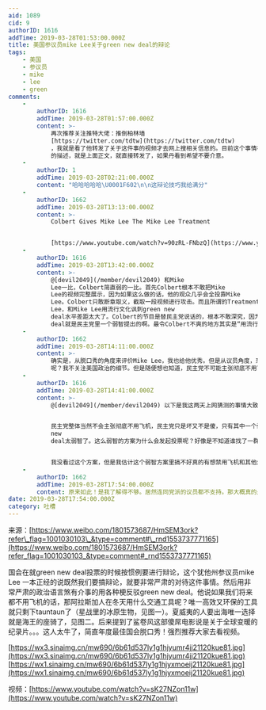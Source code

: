 ```yaml
---
aid: 1089
cid: 9
authorID: 1616
addTime: 2019-03-28T01:53:00.000Z
title: 美国参议员mike Lee关于green new deal的辩论
tags:
    - 美国
    - 参议员
    - mike
    - lee
    - green
comments:
    -
        authorID: 1616
        addTime: 2019-03-28T01:57:00.000Z
        content: >-
            再次推荐关注推特大佬：推倒柏林墙
            [https://twitter.com/tdtw](https://twitter.com/tdtw)
            ，我就是看了他转发了关于这件事的视频才去网上搜相关信息的。目前这个事情在中文互联网报道较少，然后我因为懒得自己编写中文介绍，就直接从微博上搜索了一位用户@Claire-丹
            的描述，就是上面正文，就直接转发了，如果丹看到希望不要介意。
    -
        authorID: 1
        addTime: 2019-03-28T02:21:00.000Z
        content: "哈哈哈哈哈\U0001F602\n\n这辩论技巧我给满分"
    -
        authorID: 1662
        addTime: 2019-03-28T13:13:00.000Z
        content: >-
            Colbert Gives Mike Lee The Mike Lee Treatment


            [https://www.youtube.com/watch?v=90zRL-FNbzQ](https://www.youtube.com/watch?v=90zRL-FNbzQ)
    -
        authorID: 1616
        addTime: 2019-03-28T13:42:00.000Z
        content: >-
            @[devil2049](/member/devil2049) 和Mike
            Lee一比，Colbert简直弱的一比。首先Colbert根本不敢把Mike
            Lee的视频完整展示，因为如果这么做的话，他的观众几乎会全投靠Mike
            Lee。Colbert只敢断章取义，截取一段视频进行攻击。而且所谓的Treatment不过是找了几个丑图片人身攻击Mike
            Lee，和Mike Lee用流行文化讽刺green new
            deal水平差距太大了。Colbert的节目是替民主党说话的，根本不敢深究，因为green new
            deal就是民主党里一个弱智提出的啊。最令Colbert不爽的地方其实是“用流行文化巧妙的讽刺时政”其实是他以前打工的《每日秀》善用的手法，没想到现在这个手法被一个共和党参议员玩的这么好，他简直是羡慕嫉妒恨。
    -
        authorID: 1662
        addTime: 2019-03-28T14:11:00.000Z
        content: >-
            确实是，从脱口秀的角度来评价Mike Lee，我也给他优秀。但是从议员角度，恐怕最多不超过59分。他又何尝不是在 断 章 取 义
            呢？我不关注美国政治的细节。但是随便想也知道，民主党不可能主张彻底不用飞机，大家退回去坐畜力车。
    -
        authorID: 1616
        addTime: 2019-03-28T14:41:00.000Z
        content: >-
            @[devil2049](/member/devil2049) 以下是我这两天上网猜测的事情大致情形，不敢保证准确：


            民主党整体当然不会主张彻底不用飞机，民主党只是坏又不是傻，只有其中一个弱智提的这个方案，所以投票才是0比50几吧，连民主党其他议员都不投票支持，好多民主党议员都弃权，就是因为这个green
            new
            deal太弱智了。这么弱智的方案为什么会发起投票呢？好像是不知道谁找了一群孩子围着议长要求议长支持这个项目，议长当然可以直接拒绝，但是那样显得太独裁，且压力都自己背了，所以议长狡诈的发起投票，大家当然都反对，议长压力就小，看，大家都反对，我也没办法。


            我没看过这个方案，但是我估计这个弱智方案里搞不好真的有想禁用飞机和其他烧汽油柴油的机器的条款。
    -
        authorID: 1662
        addTime: 2019-03-28T17:54:00.000Z
        content: 原来如此！是我了解得不够。居然连同党派的议员都不支持。那大概真的是一个比较极端的方案。
date: 2019-03-28T17:54:00.000Z
category: 吐槽
---
```


来源：[https://www.weibo.com/1801573687/HmSEM3ork?refer\_flag=1001030103\_&type=comment#\_rnd1553737771165](https://www.weibo.com/1801573687/HmSEM3ork?refer_flag=1001030103_&type=comment#_rnd1553737771165)

国会在就green new deal投票的时候按惯例要进行辩论，这个犹他州参议员mike Lee 一本正经的说既然我们要搞辩论，就要非常严肃的对待这件事情。然后用非常严肃的政治语言煞有介事的用各种梗反驳green new deal。他说如果我们将来都不用飞机的话，那阿拉斯加人在冬天用什么交通工具呢？唯一高效又环保的工具就只剩下tauntaun了（星战里的冰原生物，见图一）。夏威夷的人要出海唯一选择就是海王的座骑了，见图二。后来提到了鲨卷风这部傻屌电影说是关于全球变暖的纪录片。。。这人太牛了，简直年度最佳国会脱口秀！强烈推荐大家去看视频。

[https://wx3.sinaimg.cn/mw690/6b61d537ly1g1hjyumr4jj21120kue81.jpg](https://wx3.sinaimg.cn/mw690/6b61d537ly1g1hjyumr4jj21120kue81.jpg) [https://wx1.sinaimg.cn/mw690/6b61d537ly1g1hjyxmoeij21120kue81.jpg](https://wx1.sinaimg.cn/mw690/6b61d537ly1g1hjyxmoeij21120kue81.jpg)

视频：[https://www.youtube.com/watch?v=sK27NZon11w](https://www.youtube.com/watch?v=sK27NZon11w)
